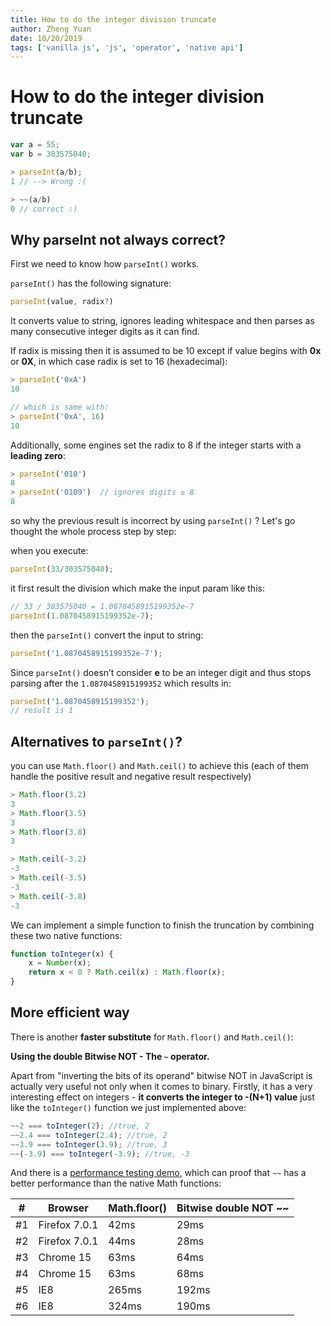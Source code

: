 ```yaml
---
title: How to do the integer division truncate
author: Zheng Yuan
date: 10/20/2019
tags: ['vanilla js', 'js', 'operator', 'native api']
---
```


How to do the integer division truncate
============

~~~javascript
var a = 55;
var b = 303575040;

> parseInt(a/b);
1 // --> Wrong :(

> ~~(a/b)
0 // correct :)
~~~

Why parseInt not always correct?
-------

First we need to know how `parseInt()` works. 

`parseInt()` has the following signature:
~~~javascript
parseInt(value, radix?)
~~~

It converts value to string, ignores leading whitespace and then parses as many consecutive integer digits as it can find.

If radix is missing then it is assumed to be 10 except if value begins with **0x** or **0X**, in which case radix is set to 16 (hexadecimal):
~~~javascript
> parseInt('0xA')
10

// which is same with:
> parseInt('0xA', 16)
10
~~~

Additionally, some engines set the radix to 8 if the integer starts with a **leading zero**:
~~~javascript
> parseInt('010')
8
> parseInt('0109')  // ignores digits ≥ 8
8
~~~

so why the previous result is incorrect by using `parseInt()` ?
Let's go thought the whole process step by step:

when you execute:
~~~javascript
parseInt(33/303575040);
~~~

it first result the division which make the input param like this:
~~~javascript
// 33 / 303575040 = 1.0870458915199352e-7
parseInt(1.0870458915199352e-7);
~~~

then the `parseInt()` convert the input to string:
~~~javascript
parseInt('1.0870458915199352e-7');
~~~

Since `parseInt()` doesn’t consider **e** to be an integer digit and thus stops parsing after the `1.0870458915199352` which results in:
~~~javascript
parseInt('1.0870458915199352');
// result is 1
~~~

Alternatives to `parseInt()`?
--------

you can use `Math.floor()` and `Math.ceil()` to achieve this (each of them handle the positive result and negative result respectively)

~~~javascript
> Math.floor(3.2)
3
> Math.floor(3.5)
3
> Math.floor(3.8)
3

> Math.ceil(-3.2)
-3
> Math.ceil(-3.5)
-3
> Math.ceil(-3.8)
-3
~~~

We can implement a simple function to finish the truncation by combining these two native functions:

~~~javascript
function toInteger(x) {
    x = Number(x);
    return x < 0 ? Math.ceil(x) : Math.floor(x);
}
~~~

More efficient way
-------

There is another **faster substitute** for `Math.floor()` and `Math.ceil()`: 

**Using the double Bitwise NOT - The `~` operator.**

Apart from "inverting the bits of its operand" bitwise NOT in JavaScript is actually very useful not only when it comes to binary. Firstly, it has a very interesting effect on integers - **it converts the integer to -(N+1) value** just like the `toInteger()` function we just implemented above:

~~~javascript
~~2 === toInteger(2); //true, 2
~~2.4 === toInteger(2.4); //true, 2
~~3.9 === toInteger(3.9); //true, 3
~~(-3.9) === toInteger(-3.9); //true, -3
~~~

And there is a [performance testing demo](https://jsperf.com/jsfvsbitnot), which can proof that `~~` has a better performance than the native Math functions:

\# | Browser       | Math.floor()    | Bitwise double NOT ~~
-- | ------------- | --------------- | ----------
#1 | Firefox 7.0.1 | 42ms	         | 29ms
#2 | Firefox 7.0.1 | 44ms	         | 28ms
#3 | Chrome 15	   | 63ms	         | 64ms
#4 | Chrome 15	   | 63ms	         | 68ms
#5 | IE8           | 265ms	         | 192ms
#6 | IE8           | 324ms	         | 190ms